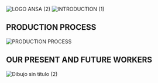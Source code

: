 ![LOGO ANSA (2)](https://user-images.githubusercontent.com/78743005/116784452-8947d500-aa94-11eb-8e23-484ed169c974.jpg)
![INTRODUCTION (1)](https://user-images.githubusercontent.com/78743005/116821946-89230480-ab7c-11eb-89c6-66cb852f0d7a.jpg)
## PRODUCTION PROCESS
![PRODUCTION PROCESS](https://user-images.githubusercontent.com/78743005/116820071-650ef580-ab73-11eb-87de-2391b262f3d9.jpg)
## OUR PRESENT AND FUTURE WORKERS
![Dibujo sin título (2)](https://user-images.githubusercontent.com/78743005/116823051-79a6ba00-ab82-11eb-95c5-131c360a59e2.jpg)

